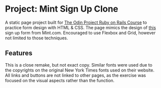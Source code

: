 # Project: Mint Sign Up Clone 
A static page project built for [The Odin Project Ruby on Rails Course](https://www.theodinproject.com/courses/html-and-css/lessons/html-forms) to practice form design with HTML & CSS. The page mimics the design of [this](https://accounts.intuit.com/signup.html?offering_id=Intuit.ifs.mint&namespace_id=50000026&redirect_url=https%3A%2F%2Fmint.intuit.com%2Foverview.event%3Ftask%3DS) sign up form from Mint.com. Encouraged to use Flexbox and Grid, however not limited to those techniques. 

## Features 
This is a close remake, but not exact copy. Similar fonts were used due to the copyrights on the original New York Times fonts used on their website. All links and buttons are not linked to other pages, as the exercise was focused on the visual aspects rather than the function.
